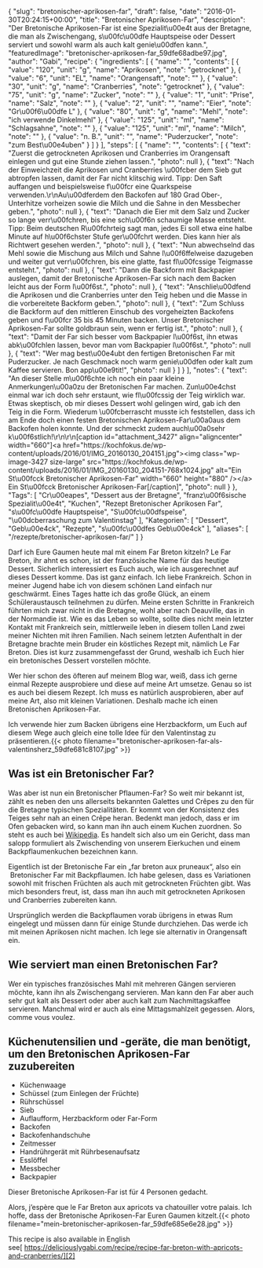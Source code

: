 {
    "slug": "bretonischer-aprikosen-far",
    "draft": false,
    "date": "2016-01-30T20:24:15+00:00",
    "title": "Bretonischer Aprikosen-Far",
    "description": "Der Bretonische Aprikosen-Far ist eine Spezialit\u00e4t aus der Bretagne, die man als Zwischengang, s\u00fc\u00dfe Hauptspeise oder Dessert serviert und sowohl warm als auch kalt genie\u00dfen kann.",
    "featuredImage": "bretonischer-aprikosen-far_59dfe68adbe97.jpg",
    "author": "Gabi",
    "recipe": {
        "ingredients": [
            {
                "name": "",
                "contents": [
                    {
                        "value": "120",
                        "unit": "g",
                        "name": "Aprikosen",
                        "note": "getrocknet"
                    },
                    {
                        "value": "6",
                        "unit": "EL",
                        "name": "Orangensaft",
                        "note": ""
                    },
                    {
                        "value": "30",
                        "unit": "g",
                        "name": "Cranberries",
                        "note": "getrocknet"
                    },
                    {
                        "value": "75",
                        "unit": "g",
                        "name": "Zucker",
                        "note": ""
                    },
                    {
                        "value": "1",
                        "unit": "Prise",
                        "name": "Salz",
                        "note": ""
                    },
                    {
                        "value": "2",
                        "unit": "",
                        "name": "Eier",
                        "note": "Gr\u00f6\u00dfe L"
                    },
                    {
                        "value": "80",
                        "unit": "g",
                        "name": "Mehl",
                        "note": "ich verwende Dinkelmehl"
                    },
                    {
                        "value": "125",
                        "unit": "ml",
                        "name": "Schlagsahne",
                        "note": ""
                    },
                    {
                        "value": "125",
                        "unit": "ml",
                        "name": "Milch",
                        "note": ""
                    },
                    {
                        "value": "n. B.",
                        "unit": "",
                        "name": "Puderzucker",
                        "note": "zum Best\u00e4uben"
                    }
                ]
            }
        ],
        "steps": [
            {
                "name": "",
                "contents": [
                    {
                        "text": "Zuerst die getrockneten Aprikosen und Cranberries im Orangensaft einlegen und gut eine Stunde ziehen lassen.",
                        "photo": null
                    },
                    {
                        "text": "Nach der Einweichzeit die Aprikosen und Cranberries \u00fcber dem Sieb gut abtropfen lassen, damit der Far nicht klitschig wird. Tipp: Den Saft auffangen und beispielsweise f\u00fcr eine Quarkspeise verwenden.\r\nAu\u00dferdem den Backofen auf 180 Grad Ober-, Unterhitze vorheizen sowie die Milch und die Sahne in den Messbecher geben.",
                        "photo": null
                    },
                    {
                        "text": "Danach die Eier mit dem Salz und Zucker so lange verr\u00fchren, bis eine sch\u00f6n schaumige Masse entsteht. Tipp: Beim deutschen R\u00fchrteig sagt man, jedes Ei soll etwa eine halbe Minute auf h\u00f6chster Stufe ger\u00fchrt werden. Dies kann hier als Richtwert gesehen werden.",
                        "photo": null
                    },
                    {
                        "text": "Nun abwechselnd das Mehl sowie die Mischung aus Milch und Sahne l\u00f6ffelweise dazugeben und weiter gut verr\u00fchren, bis eine glatte, fast fl\u00fcssige Teigmasse entsteht.",
                        "photo": null
                    },
                    {
                        "text": "Dann die Backform mit Backpapier auslegen, damit der Bretonische Aprikosen-Far sich nach dem Backen leicht aus der Form l\u00f6st.",
                        "photo": null
                    },
                    {
                        "text": "Anschlie\u00dfend die Aprikosen und die Cranberries unter den Teig heben und die Masse in die vorbereitete Backform geben.",
                        "photo": null
                    },
                    {
                        "text": "Zum Schluss die Backform auf den mittleren Einschub des vorgeheizten Backofens geben und f\u00fcr 35 bis 45 Minuten backen. Unser Bretonischer Aprikosen-Far sollte goldbraun sein, wenn er fertig ist.",
                        "photo": null
                    },
                    {
                        "text": "Damit der Far sich besser vom Backpapier l\u00f6st, ihn etwas abk\u00fchlen lassen, bevor man vom Backpapier l\u00f6st.",
                        "photo": null
                    },
                    {
                        "text": "Wer mag best\u00e4ubt den fertigen Bretonischen Far mit Puderzucker. Je nach Geschmack noch warm genie\u00dfen oder kalt zum Kaffee servieren. Bon app\u00e9tit!",
                        "photo": null
                    }
                ]
            }
        ],
        "notes": {
            "text": "An dieser Stelle m\u00f6chte ich noch ein paar kleine Anmerkungen\u00a0zu der Bretonischen Far machen. Zun\u00e4chst einmal war ich doch sehr erstaunt, wie fl\u00fcssig der Teig wirklich war. Etwas skeptisch, ob mir dieses Dessert wohl gelingen wird, gab ich den Teig in die Form. Wiederum \u00fcberrascht musste ich feststellen, dass ich am Ende doch einen festen Bretonischen Aprikosen-Far\u00a0aus dem Backofen holen konnte. Und der schmeckt zudem auch\u00a0sehr k\u00f6stlich!\r\n\r\n[caption id=\"attachment_3427\" align=\"aligncenter\" width=\"660\"]<a href=\"https:\/\/kochfokus.de\/wp-content\/uploads\/2016\/01\/IMG_20160130_204151.jpg\"><img class=\"wp-image-3427 size-large\" src=\"https:\/\/kochfokus.de\/wp-content\/uploads\/2016\/01\/IMG_20160130_204151-768x1024.jpg\" alt=\"Ein St\u00fcck Bretonischer Aprikosen-Far\" width=\"660\" height=\"880\" \/><\/a> Ein St\u00fcck Bretonischer Aprikosen-Far[\/caption]",
            "photo": null
        }
    },
    "Tags": [
        "Cr\u00eapes",
        "Dessert aus der Bretagne",
        "franz\u00f6sische Spezialit\u00e4t",
        "Kuchen",
        "Rezept Bretonischer Aprikosen Far",
        "s\u00fc\u00dfe Hauptspeise",
        "S\u00fc\u00dfspeise",
        "\u00dcberraschung zum Valentinstag"
    ],
    "Kategorien": [
        "Dessert",
        "Geb\u00e4ck",
        "Rezepte",
        "s\u00fc\u00dfes Geb\u00e4ck"
    ],
    "aliases": [
        "\/rezepte\/bretonischer-aprikosen-far\/"
    ]
}

Darf ich Eure Gaumen heute mal mit einem Far Breton kitzeln? Le Far Breton, ihr ahnt es schon, ist der französische Name für das heutige Dessert. Sicherlich interessiert es Euch auch, wie ich ausgerechnet auf dieses Dessert komme. Das ist ganz einfach. Ich liebe Frankreich. Schon in meiner Jugend habe ich von diesem schönen Land einfach nur geschwärmt. Eines Tages hatte ich das große Glück, an einem Schüleraustausch teilnehmen zu dürfen. Meine ersten Schritte in Frankreich führten mich zwar nicht in die Bretagne, wohl aber nach Deauville, das in der Normandie ist. Wie es das Leben so wollte, sollte dies nicht mein letzter Kontakt mit Frankreich sein, mittlerweile leben in diesem tollen Land zwei meiner Nichten mit ihren Familien. Nach seinem letzten Aufenthalt in der Bretagne brachte mein Bruder ein köstliches Rezept mit, nämlich Le Far Breton. Dies ist kurz zusammengefasst der Grund, weshalb ich Euch hier ein bretonisches Dessert vorstellen möchte.

Wer hier schon des öfteren auf meinem Blog war, weiß, dass ich gerne einmal Rezepte ausprobiere und diese auf meine Art umsetze. Genau so ist es auch bei diesem Rezept. Ich muss es natürlich ausprobieren, aber auf meine Art, also mit kleinen Variationen. Deshalb mache ich einen Bretonischen Aprikosen-Far.

Ich verwende hier zum Backen übrigens eine Herzbackform, um Euch auf diesem Wege auch gleich eine tolle Idee für den Valentinstag zu präsentieren.{{< photo filename="bretonischer-aprikosen-far-als-valentinsherz_59dfe681c8107.jpg" >}} 

## Was ist ein Bretonischer Far?

Was aber ist nun ein Bretonischer Pflaumen-Far? So weit mir bekannt ist, zählt es neben den uns allerseits bekannten Galettes und Crêpes zu den für die Bretagne typischen Spezialitäten. Er kommt von der Konsistenz des Teiges sehr nah an einen Crêpe heran. Bedenkt man jedoch, dass er im Ofen gebacken wird, so kann man ihn auch einem Kuchen zuordnen. So steht es auch bei [Wikipedia][1]. Es handelt sich also um ein Gericht, dass man salopp formuliert als Zwischending von unserem Eierkuchen und einem Backpflaumenkuchen bezeichnen kann.

Eigentlich ist der Bretonische Far ein &#8222;far breton aux pruneaux&#8220;, also ein  Bretonischer Far mit Backpflaumen. Ich habe gelesen, dass es Variationen sowohl mit frischen Früchten als auch mit getrockneten Früchten gibt. Was mich besonders freut, ist, dass man ihn auch mit getrockneten Aprikosen und Cranberries zubereiten kann.

Ursprünglich werden die Backpflaumen vorab übrigens in etwas Rum eingelegt und müssen dann für einige Stunde durchziehen. Das werde ich mit meinen Aprikosen nicht machen. Ich lege sie alternativ in Orangensaft ein.

## Wie serviert man einen Bretonischen Far?

Wer ein typisches französisches Mahl mit mehreren Gängen servieren möchte, kann ihn als Zwischengang servieren. Man kann den Far aber auch sehr gut kalt als Dessert oder aber auch kalt zum Nachmittagskaffee servieren. Manchmal wird er auch als eine Mittagsmahlzeit gegessen. Alors, comme vous voulez.

## Küchenutensilien und -geräte, die man benötigt, um den Bretonischen Aprikosen-Far zuzubereiten

 * Küchenwaage
 * Schüssel (zum Einlegen der Früchte)
 * Rührschüssel
 * Sieb
 * Auflaufform, Herzbackform oder Far-Form
 * Backofen
 * Backofenhandschuhe
 * Zeitmesser
 * Handrührgerät mit Rührbesenaufsatz
 * Esslöffel
 * Messbecher
 * Backpapier

Dieser Bretonische Aprikosen-Far ist für 4 Personen gedacht.

Alors, j&#8217;espère que le Far Breton aux apricots va chatouiller votre palais. Ich hoffe, dass der Bretonische Aprikosen-Far Euren Gaumen kitzelt.{{< photo filename="mein-bretonischer-aprikosen-far_59dfe685e6e28.jpg" >}} 

 

This recipe is also available in English see[ https://deliciouslygabi.com/recipe/recipe-far-breton-with-apricots-and-cranberries/][2]





 [1]: https://de.wikipedia.org/wiki/Far_breton
 [2]: https://deliciouslygabi.com/recipe/recipe-far-breton-with-apricots-and-cranberries/